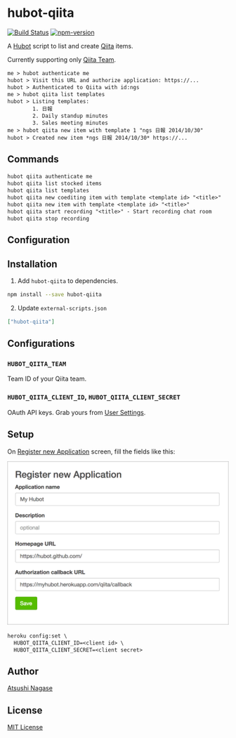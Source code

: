hubot-qiita
===========

[![Build Status][travis-badge]][travis]
[![npm-version][npm-badge]][npm]

A [Hubot] script to list and create [Qiita] items.

Currently supporting only [Qiita Team].

```
me > hubot authenticate me
hubot > Visit this URL and authorize application: https://...
hubot > Authenticated to Qiita with id:ngs
me > hubot qiita list templates
hubot > Listing templates:
        1. 日報
        2. Daily standup minutes
        3. Sales meeting minutes
me > hubot qiita new item with template 1 "ngs 日報 2014/10/30"
hubot > Created new item *ngs 日報 2014/10/30* https://...

```

Commands
--------

```
hubot qiita authenticate me
hubot qiita list stocked items
hubot qiita list templates
hubot qiita new coediting item with template <template id> "<title>"
hubot qiita new item with template <template id> "<title>"
hubot qiita start recording "<title>" - Start recording chat room
hubot qiita stop recording
```

Configuration
-------------

Installation
------------

1. Add `hubot-qiita` to dependencies.

  ```bash
  npm install --save hubot-qiita
  ```

2. Update `external-scripts.json`

  ```json
  ["hubot-qiita"]
  ```

Configurations
--------------

### `HUBOT_QIITA_TEAM`

Team ID of your Qiita team.

### `HUBOT_QIITA_CLIENT_ID`, `HUBOT_QIITA_CLIENT_SECRET`

OAuth API keys. Grab yours from [User Settings].

Setup
-----

On [Register new Application] screen, fill the fields like this:

![](img/settings.png)

```
heroku config:set \
  HUBOT_QIITA_CLIENT_ID=<client id> \
  HUBOT_QIITA_CLIENT_SECRET=<client secret>
```

Author
------

[Atsushi Nagase]

License
-------

[MIT License]


[Hubot]: http://hubot.github.com/
[Qiita]: http://qiita.com/
[Hubot]: https://hubot.github.com/
[Atsushi Nagase]: http://ngs.io/
[MIT License]: LICENSE
[travis-badge]: https://travis-ci.org/ngs/hubot-qiita.svg?branch=master
[npm-badge]: http://img.shields.io/npm/v/hubot-qiita.svg
[travis]: https://travis-ci.org/ngs/hubot-qiita
[npm]: https://www.npmjs.org/package/hubot-qiita
[User Settings]: https://qiita.com/settings/applications
[Register new Application]: https://qiita.com/settings/applications/new
[Qiita Team]: https://teams.qiita.com/
